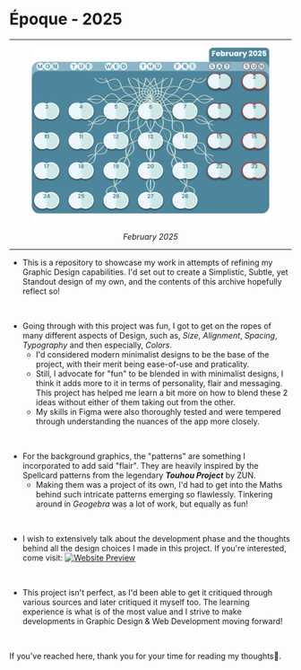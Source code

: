 # Époque - 2025

---
<figure>
  <img src="./Whole Calendar/With Patterns/PNGs/2. February 2025.png" alt="Preview Image" />
  <figcaption><p align=center><i>February 2025</i></p></figcaption>
</figure>

---

- This is a repository to showcase my work in attempts of refining my Graphic Design capabilities. I'd set out to create a Simplistic, Subtle, yet Standout design of my own, and the contents of this archive hopefully reflect so!
<br>

- Going through with this project was fun, I got to get on the ropes of many different aspects of Design, such as, _Size_, _Alignment_, _Spacing_, _Typography_ and then especially, _Colors_.
  - I'd considered modern minimalist designs to be the base of the project, with their merit being ease-of-use and praticality.
  - Still, I advocate for "fun" to be blended in with minimalist designs, I think it adds more to it in terms of personality, flair and messaging. This project has helped me learn a bit more on how to blend these 2 ideas without either of them taking out from the other.
  - My skills in Figma were also thoroughly tested and were tempered through understanding the nuances of the app more closely.
<br>

- For the background graphics, the "patterns" are something I incorporated to add said "flair". They are heavily inspired by the Spellcard patterns from the legendary ___Touhou Project___ by ZUN.
  - Making them was a project of its own, I'd had to get into the Maths behind such intricate patterns emerging so flawlessly. Tinkering around in _Geogebra_ was a lot of work, but equally as fun!

<br>

- I wish to extensively talk about the development phase and the thoughts behind all the design choices I made in this project. If you're interested, come visit: [![Website Preview](https://epoque-2025-showcase.vercel.app/images/preview/preview-light.png)](https://epoque-2025-showcase.vercel.app)

<br>

- This project isn't perfect, as I'd been able to get it critiqued through various sources and later critiqued it myself too. The learning experience is what is of the most value and I strive to make developments in Graphic Design & Web Development moving forward!

<br>

If you've reached here, thank you for your time for reading my thoughts🙏.
